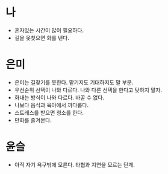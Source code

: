 # 나

* 혼자있는 시간이 많이 필요하다.
* 길을 못찾으면 화를 낸다.

# 은미

* 은미는 길찾기를 못한다. 맡기지도 기대하지도 말 부분.
* 우선순위 선택이 나와 다르다. 나와 다른 선택을 한다고 탓하지 말자.
* 화내는 방식이 나와 다르다. 바꿀 수 없다.
* 나보다 음식과 육아에서 까다롭다.
* 스트레스를 받으면 청소를 한다.
* 만화를 즐겨본다.

# 윤슬

* 아직 자기 욕구밖에 모른다. 타협과 지연을 모르는 단계.
